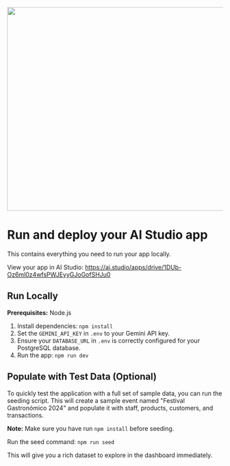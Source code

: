 <div align="center">
<img width="1200" height="475" alt="GHBanner" src="https://github.com/user-attachments/assets/0aa67016-6eaf-458a-adb2-6e31a0763ed6" />
</div>

# Run and deploy your AI Studio app

This contains everything you need to run your app locally.

View your app in AI Studio: https://ai.studio/apps/drive/1DUb-Oz6ml0z4wfsPWJEyyGJoGofSHJu0

## Run Locally

**Prerequisites:** Node.js

1.  Install dependencies:
    `npm install`
2.  Set the `GEMINI_API_KEY` in `.env` to your Gemini API key.
3.  Ensure your `DATABASE_URL` in `.env` is correctly configured for your PostgreSQL database.
4.  Run the app:
    `npm run dev`

## Populate with Test Data (Optional)

To quickly test the application with a full set of sample data, you can run the seeding script. This will create a sample event named "Festival Gastronómico 2024" and populate it with staff, products, customers, and transactions.

**Note:** Make sure you have run `npm install` before seeding.

Run the seed command:
`npm run seed`

This will give you a rich dataset to explore in the dashboard immediately.
